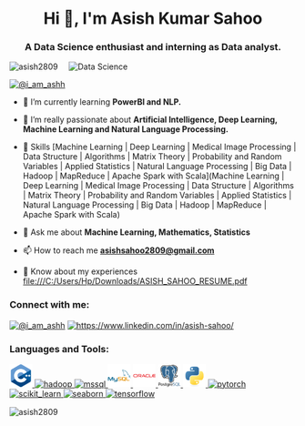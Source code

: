 <h1 align="center">Hi 👋, I'm Asish Kumar Sahoo</h1>
<h3 align="center">A Data Science enthusiast and interning as Data analyst.</h3>
<img align="right" alt="Data Science" width="400" src="https://user-images.githubusercontent.com/74038190/212749447-bfb7e725-6987-49d9-ae85-2015e3e7cc41.gif">
<p align="left"> <img src="https://komarev.com/ghpvc/?username=asish2809&label=Profile%20views&color=0e75b6&style=flat" alt="asish2809" /> </p>

<p align="left"> <a href="https://twitter.com/@i_am_ashh" target="blank"><img src="https://img.shields.io/twitter/follow/@i_am_ashh?logo=twitter&style=for-the-badge" alt="@i_am_ashh" /></a> </p>

- 🌱 I’m currently learning **PowerBI and NLP.**

- 🤝 I’m really passionate about **Artificial Intelligence, Deep Learning, Machine Learning and Natural Language Processing.**

- 📝 Skills [Machine Learning | Deep Learning | Medical Image Processing | Data Structure | Algorithms | Matrix Theory | Probability and Random Variables | Applied Statistics | Natural Language Processing | Big Data | Hadoop | MapReduce | Apache Spark with Scala](Machine Learning | Deep Learning | Medical Image Processing | Data Structure | Algorithms | Matrix Theory | Probability and Random Variables | Applied Statistics | Natural Language Processing | Big Data | Hadoop | MapReduce | Apache Spark with Scala)

- 💬 Ask me about **Machine Learning, Mathematics, Statistics**

- 📫 How to reach me **asishsahoo2809@gmail.com**

- 📄 Know about my experiences [file:///C:/Users/Hp/Downloads/ASISH_SAHOO_RESUME.pdf](file:///C:/Users/Hp/Downloads/ASISH_SAHOO_RESUME.pdf)

<h3 align="left">Connect with me:</h3>
<p align="left">
<a href="https://twitter.com/@i_am_ashh" target="blank"><img align="center" src="https://raw.githubusercontent.com/rahuldkjain/github-profile-readme-generator/master/src/images/icons/Social/twitter.svg" alt="@i_am_ashh" height="30" width="40" /></a>
<a href="https://linkedin.com/in/https://www.linkedin.com/in/asish-sahoo/" target="blank"><img align="center" src="https://raw.githubusercontent.com/rahuldkjain/github-profile-readme-generator/master/src/images/icons/Social/linked-in-alt.svg" alt="https://www.linkedin.com/in/asish-sahoo/" height="30" width="40" /></a>
</p>

<h3 align="left">Languages and Tools:</h3>
<p align="left"> <a href="https://www.w3schools.com/cpp/" target="_blank" rel="noreferrer"> <img src="https://raw.githubusercontent.com/devicons/devicon/master/icons/cplusplus/cplusplus-original.svg" alt="cplusplus" width="40" height="40"/> </a> <a href="https://hadoop.apache.org/" target="_blank" rel="noreferrer"> <img src="https://www.vectorlogo.zone/logos/apache_hadoop/apache_hadoop-icon.svg" alt="hadoop" width="40" height="40"/> </a> <a href="https://www.microsoft.com/en-us/sql-server" target="_blank" rel="noreferrer"> <img src="https://www.svgrepo.com/show/303229/microsoft-sql-server-logo.svg" alt="mssql" width="40" height="40"/> </a> <a href="https://www.mysql.com/" target="_blank" rel="noreferrer"> <img src="https://raw.githubusercontent.com/devicons/devicon/master/icons/mysql/mysql-original-wordmark.svg" alt="mysql" width="40" height="40"/> </a> <a href="https://www.oracle.com/" target="_blank" rel="noreferrer"> <img src="https://raw.githubusercontent.com/devicons/devicon/master/icons/oracle/oracle-original.svg" alt="oracle" width="40" height="40"/> </a> <a href="https://www.postgresql.org" target="_blank" rel="noreferrer"> <img src="https://raw.githubusercontent.com/devicons/devicon/master/icons/postgresql/postgresql-original-wordmark.svg" alt="postgresql" width="40" height="40"/> </a> <a href="https://www.python.org" target="_blank" rel="noreferrer"> <img src="https://raw.githubusercontent.com/devicons/devicon/master/icons/python/python-original.svg" alt="python" width="40" height="40"/> </a> <a href="https://pytorch.org/" target="_blank" rel="noreferrer"> <img src="https://www.vectorlogo.zone/logos/pytorch/pytorch-icon.svg" alt="pytorch" width="40" height="40"/> </a> <a href="https://scikit-learn.org/" target="_blank" rel="noreferrer"> <img src="https://upload.wikimedia.org/wikipedia/commons/0/05/Scikit_learn_logo_small.svg" alt="scikit_learn" width="40" height="40"/> </a> <a href="https://seaborn.pydata.org/" target="_blank" rel="noreferrer"> <img src="https://seaborn.pydata.org/_images/logo-mark-lightbg.svg" alt="seaborn" width="40" height="40"/> </a> <a href="https://www.tensorflow.org" target="_blank" rel="noreferrer"> <img src="https://www.vectorlogo.zone/logos/tensorflow/tensorflow-icon.svg" alt="tensorflow" width="40" height="40"/> </a> </p>

<p><img align="center" src="https://github-readme-stats.vercel.app/api/top-langs?username=asish2809&show_icons=true&locale=en&layout=compact" alt="asish2809" /></p>
